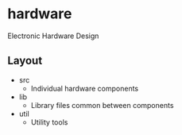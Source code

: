 # hardware
Electronic Hardware Design

## Layout
- src
    - Individual hardware components
- lib
    - Library files common between components
- util
    - Utility tools
